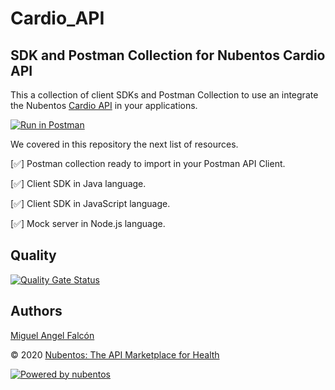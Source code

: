 # Cardio_API
## SDK and Postman Collection for Nubentos Cardio API
This a collection of client SDKs and Postman Collection to use an integrate the Nubentos [Cardio API](https://apimarket.nubentos.com/store/apis/info?name=CardioAPI&version=1.0.0&provider=owner-AT-nubentos.com&tenant=nubentos.com&utm_source=postman&utm_medium=documentacion&utm_campaign=workflow&utm_content=doc)  in your applications.

[![Run in Postman](https://run.pstmn.io/button.svg)](https://app.getpostman.com/run-collection/99c24d9597df2816e4c2)

We covered in this repository the next list of resources.

[:white_check_mark:] Postman collection ready to import in your Postman API Client.

[:white_check_mark:] Client SDK in Java language.

[:white_check_mark:] Client SDK in JavaScript language.

[:white_check_mark:] Mock server in Node.js language.

## Quality 

[![Quality Gate Status](https://sonarcloud.io/api/project_badges/measure?project=Nubentos_cardio_API&metric=alert_status)](https://sonarcloud.io/summary/new_code?id=Nubentos_cardio_API)

## Authors

[Miguel Angel Falcón](https://www.miguelangelfalcon.es) 

© 2020 [Nubentos: The API Marketplace for Health](https://www.nubentos.com/?utm_source=directorio&utm_medium=clientes&utm_campaign=inicio&utm_content=github)

[![Powered by nubentos](https://img.shields.io/badge/powered_by-nubentos.com-blue)](https://www.nubentos.com?utm_source=barget)



